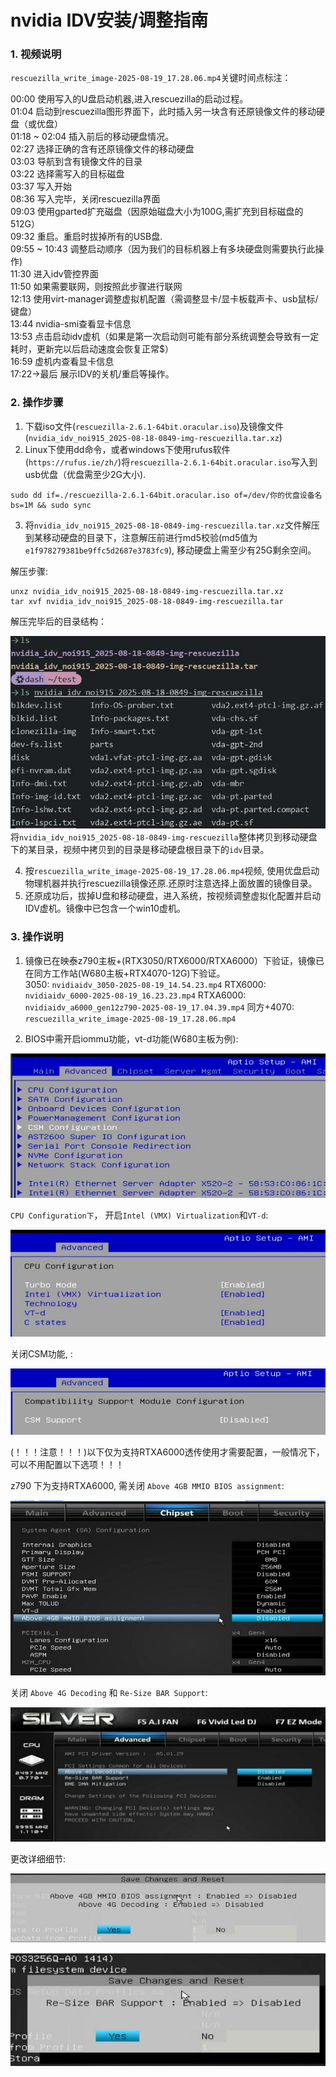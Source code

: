 # nvidia IDV安装/调整指南
### 1. 视频说明

`rescuezilla_write_image-2025-08-19_17.28.06.mp4`关键时间点标注： 

00:00           使用写入的U盘启动机器,进入rescuezilla的启动过程。    
01:04            启动到rescuezilla图形界面下，此时插入另一块含有还原镜像文件的移动硬盘（或优盘）     
01:18 ~ 02:04   插入前后的移动硬盘情况。      
02:27           选择正确的含有还原镜像文件的移动硬盘      
03:03           导航到含有镜像文件的目录      
03:22           选择需写入的目标磁盘      
03:37           写入开始      
08:36           写入完毕，关闭rescuezilla界面      
09:03           使用gparted扩充磁盘（因原始磁盘大小为100G,需扩充到目标磁盘的512G）      
09:32           重启。重启时拔掉所有的USB盘.      
09:55 ~ 10:43   调整启动顺序（因为我们的目标机器上有多块硬盘则需要执行此操作)      
11:30           进入idv管控界面      
11:50           如果需要联网，则按照此步骤进行联网      
12:13           使用virt-manager调整虚拟机配置（需调整显卡/显卡板载声卡、usb鼠标/键盘）      
13:44           nvidia-smi查看显卡信息      
13:53           点击启动idv虚机（如果是第一次启动则可能有部分系统调整会导致有一定耗时，更新完以后启动速度会恢复正常$）      
16:59           虚机内查看显卡信息      
17:22->最后     展示IDV的关机/重启等操作。      

### 2. 操作步骤

1. 下载iso文件(`rescuezilla-2.6.1-64bit.oracular.iso`)及镜像文件(`nvidia_idv_noi915_2025-08-18-0849-img-rescuezilla.tar.xz`)    
2. Linux下使用dd命令，或者windows下使用rufus软件(`https://rufus.ie/zh/`)将`rescuezilla-2.6.1-64bit.oracular.iso`写入到usb优盘（优盘需至少2G大小).    

```
sudo dd if=./rescuezilla-2.6.1-64bit.oracular.iso of=/dev/你的优盘设备名 bs=1M && sudo sync
```
3. 将`nvidia_idv_noi915_2025-08-18-0849-img-rescuezilla.tar.xz`文件解压到某移动硬盘的目录下，注意解压前进行md5校验(md5值为`e1f978279381be9ffc5d2687e3783fc9`), 移动硬盘上需至少有25G剩余空间。     

解压步骤:    

```
unxz nvidia_idv_noi915_2025-08-18-0849-img-rescuezilla.tar.xz
tar xvf nvidia_idv_noi915_2025-08-18-0849-img-rescuezilla.tar
```
解压完毕后的目录结构：     

![./images/2025_08_20_09_20_45_676x414.jpg](./images/2025_08_20_09_20_45_676x414.jpg)
将`nvidia_idv_noi915_2025-08-18-0849-img-rescuezilla`整体拷贝到移动硬盘下的某目录，视频中拷贝到的目录是移动硬盘根目录下的`idv`目录。    

4. 按`rescuezilla_write_image-2025-08-19_17.28.06.mp4`视频, 使用优盘启动物理机器并执行rescuezilla镜像还原.还原时注意选择上面放置的镜像目录。     
5. 还原成功后，拔掉U盘和移动硬盘，进入系统，按视频调整虚拟化配置并启动IDV虚机。镜像中已包含一个win10虚机。     

### 3. 操作说明

1. 镜像已在映泰z790主板+(RTX3050/RTX6000/RTXA6000）下验证，镜像已在同方工作站(W680主板+RTX4070-12G)下验证。   
3050:       `nvidiaidv_3050-2025-08-19_14.54.23.mp4`
RTX6000:    `nvidiaidv_6000-2025-08-19_16.23.23.mp4`
RTXA6000:   `nvidiaidv_a6000_gen12z790-2025-08-19_17.04.39.mp4`
同方+4070:       `rescuezilla_write_image-2025-08-19_17.28.06.mp4`    

2. BIOS中需开启iommu功能，vt-d功能(W680主板为例):    

![./images/2025_08_20_08_45_18_926x424.jpg](./images/2025_08_20_08_45_18_926x424.jpg)

`CPU Configuration下`， 开启`Intel (VMX) Virtualization`和`VT-d`:    

![./images/2025_08_20_08_43_06_924x314.jpg](./images/2025_08_20_08_43_06_924x314.jpg)

关闭CSM功能, :     

![./images/2025_08_20_08_45_01_931x196.jpg](./images/2025_08_20_08_45_01_931x196.jpg)


(！！！注意！！！)以下仅为支持RTXA6000透传使用才需要配置，一般情况下，可以不用配置以下选项！！！    

z790 下为支持RTXA6000, 需关闭 `Above 4GB MMIO BIOS assignment`:    

![./images/2025_08_19_17_51_56_930x517.jpg](./images/2025_08_19_17_51_56_930x517.jpg)

关闭 `Above 4G Decoding` 和 `Re-Size BAR Support`:     

![./images/2025_08_19_17_53_09_1133x483.jpg](./images/2025_08_19_17_53_09_1133x483.jpg)

更改详细细节:     

![./images/2025_08_19_17_53_25_808x177.jpg](./images/2025_08_19_17_53_25_808x177.jpg)

![./images/2025_08_19_17_53_35_617x221.jpg](./images/2025_08_19_17_53_35_617x221.jpg)

